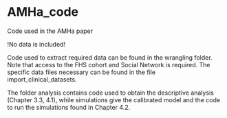 # AMHa_code
Code used in the AMHa paper

!No data is included!

Code used to extract required data can be found in the wrangling folder. Note that access to the FHS cohort and Social Network is required. 
The specific data files necessary can be found in the file import_clinical_datasets.

The folder analysis contains code used to obtain the descriptive analysis (Chapter 3.3, 4.1), while simulations give the calibrated model and the code to run the simulations found in Chapter 4.2. 

